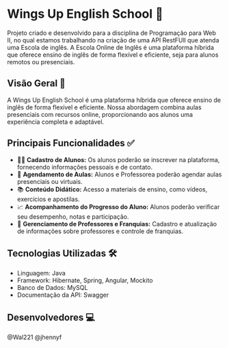 # Wings Up  English School 🏫
Projeto criado e desenvolvido para a disciplina de Programação para Web II, no qual estamos trabalhando na criação de uma API RestFUll que atenda uma Escola de inglês.
A Escola Online de Inglês é uma plataforma híbrida que oferece ensino de inglês de forma flexível e eficiente, seja para alunos remotos ou presenciais.
## Visão Geral 👀
A Wings Up English School é uma plataforma híbrida que oferece ensino de inglês de forma flexível e eficiente. Nossa abordagem combina aulas presenciais com recursos online, proporcionando aos alunos uma experiência completa e adaptável.

## Principais Funcionalidades ✅
* 🧑‍🎓 **Cadastro de Alunos:** 
Os alunos poderão se inscrever na plataforma, fornecendo informações pessoais e de contato.
* 📆 **Agendamento de Aulas:**
Alunos e Professorea poderão agendar aulas presenciais ou virtuais.
* 📚 **Conteúdo Didático:**
Acesso a materiais de ensino, como vídeos, exercícios e apostilas.
* 📈 **Acompanhamento do Progresso do Aluno:**
Alunos poderão verificar seu desempenho, notas e participação.
* 🏫 **Gerenciamento de Professores e Franquias:**
Cadastro e atualização de informações sobre professores e controle de franquias.



## Tecnologias Utilizadas 🛠️
* Linguagem: Java 
* Framework: Hibernate, Spring, Angular, Mockito
* Banco de Dados: MySQL
* Documentação da API: Swagger


## Desenvolvedores 💻
@Wal221
@jhennyf

